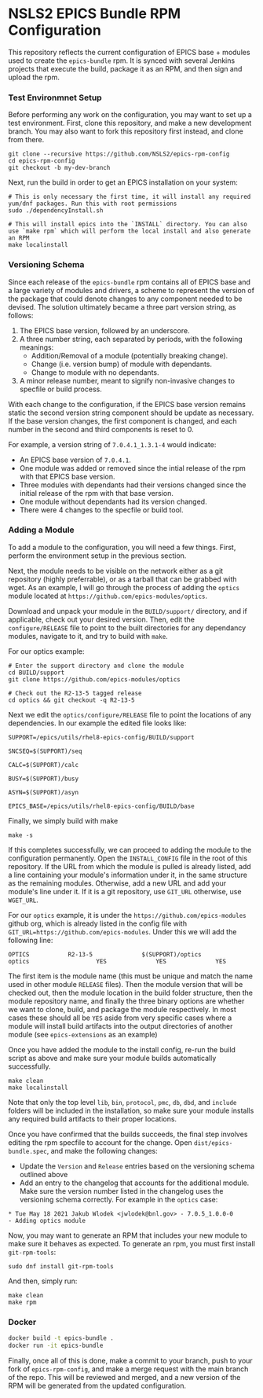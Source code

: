 # NSLS2 EPICS Bundle RPM Configuration

This repository reflects the current configuration of EPICS base + modules used to create the `epics-bundle` rpm.
It is synced with several Jenkins projects that execute the build, package it as an RPM, and then sign and upload the rpm.

### Test Environmnet Setup

Before performing any work on the configuration, you may want to set up a test environment. First, clone this repository,
and make a new development branch. You may also want to fork this repository first instead, and clone from there.

```
git clone --recursive https://github.com/NSLS2/epics-rpm-config
cd epics-rpm-config
git checkout -b my-dev-branch
```

Next, run the build in order to get an EPICS installation on your system:

```
# This is only necessary the first time, it will install any required yum/dnf packages. Run this with root permissions
sudo ./dependencyInstall.sh

# This will install epics into the `INSTALL` directory. You can also use `make rpm` which will perform the local install and also generate an RPM
make localinstall
```

### Versioning Schema

Since each release of the `epics-bundle` rpm contains all of EPICS base and a large variety of modules and drivers, a scheme to represent the version of the package that could denote changes to any component needed to be devised. The solution ultimately became a three part version string, as follows:

1. The EPICS base version, followed by an underscore.
2. A three number string, each separated by periods, with the following meanings:
   * Addition/Removal of a module (potentially breaking change).
   * Change (i.e. version bump) of module with dependants.
   * Change to module with no dependants.
3. A minor release number, meant to signify non-invasive changes to specfile or build process.

With each change to the configuration, if the EPICS base version remains static the second version string component should be update as necessary. If the base version changes, the first component is changed, and each number in the second and third components is reset to 0.

For example, a version string of `7.0.4.1_1.3.1-4` would indicate:

* An EPICS base version of `7.0.4.1`.
* One module was added or removed since the intial release of the rpm with that EPICS base version.
* Three modules with dependants had their versions changed since the initial release of the rpm with that base version.
* One module without dependants had its version changed.
* There were 4 changes to the specfile or build tool.

### Adding a Module

To add a module to the configuration, you will need a few things. First, perform the environment setup in the previous section.

Next, the module needs to be visible on the network either as a git repository (highly preferrable), or as a tarball that can be grabbed with wget. As an example, I will go through the process of adding the `optics` module located at `https://github.com/epics-modules/optics`.


Download and unpack your module in the `BUILD/support/` directory, and if applicable, check out your desired version. Then, edit the `configure/RELEASE` file to point to the built directories for any dependancy modules, navigate to it, and try to build with `make`.

For our optics example:

```
# Enter the support directory and clone the module
cd BUILD/support
git clone https://github.com/epics-modules/optics

# Check out the R2-13-5 tagged release
cd optics && git checkout -q R2-13-5
```

Next we edit the `optics/configure/RELEASE` file to point the locations of any dependencies. In our example the edited file looks like:

```
SUPPORT=/epics/utils/rhel8-epics-config/BUILD/support

SNCSEQ=$(SUPPORT)/seq

CALC=$(SUPPORT)/calc

BUSY=$(SUPPORT)/busy

ASYN=$(SUPPORT)/asyn

EPICS_BASE=/epics/utils/rhel8-epics-config/BUILD/base
```

Finally, we simply build with make

```
make -s
```

If this completes successfully, we can proceed to adding the module to the configuration permanently. Open the `INSTALL_CONFIG` file in the root of this repository. If the URL from which the module is pulled is already listed, add a line containing your module's information under it, in the same structure as the remaining modules. Otherwise, add a new URL and add your module's line under it. If it is a git repository, use `GIT_URL` otherwise, use `WGET_URL`.

For our `optics` example, it is under the `https://github.com/epics-modules` github org, which is already listed in the config file with `GIT_URL=https://github.com/epics-modules`. Under this we will add the following line:

```
OPTICS           R2-13-5              $(SUPPORT)/optics                        optics                   YES              YES              YES
```

The first item is the module name (this must be unique and match the name used in other module `RELEASE` files). Then the module version that will be checked out, then the module location in the build folder structure, then the module repository name, and finally the three binary options are whether we want to clone, build, and package the module respectively. In most cases these should all be `YES` aside from very specific cases where a module will install build artifacts into the output directories of another module (see `epics-extensions` as an example)


Once you have added the module to the install config, re-run the build script as above and make sure your module builds automatically successfully.

```
make clean
make localinstall
```

Note that only the top level `lib`, `bin`, `protocol`, `pmc`, `db`, `dbd`, and `include` folders will be included in the installation, so make sure your module installs any required build artifacts to their proper locations.

Once you have confirmed that the builds succeeds, the final step involves editing the rpm specfile to account for the change. Open `dist/epics-bundle.spec`, and make the following changes: 

* Update the `Version` and `Release` entries based on the versioning schema outlined above
* Add an entry to the changelog that accounts for the additional module. Make sure the version number listed in the changelog uses the versioning schema correctly. For example in the `optics` case:

```
* Tue May 18 2021 Jakub Wlodek <jwlodek@bnl.gov> - 7.0.5_1.0.0-0
- Adding optics module 
```

Now, you may want to generate an RPM that includes your new module to make sure it behaves as expected. To generate an rpm, you must first install `git-rpm-tools`:

```
sudo dnf install git-rpm-tools
```

And then, simply run:

```
make clean
make rpm
```

### Docker

```bash
docker build -t epics-bundle .
docker run -it epics-bundle
```

Finally, once all of this is done, make a commit to your branch, push to your fork of `epics-rpm-config`, and make a merge request with the main branch of the repo. This will be reviewed and merged, and a new version of the RPM will be generated from the updated configuration.
